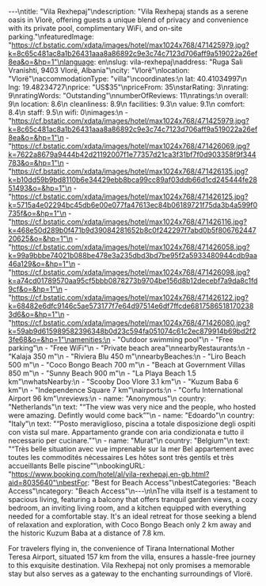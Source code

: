 ---\ntitle: "Vila Rexhepaj"\ndescription: "Vila Rexhepaj stands as a serene oasis in Vlorë, offering guests a unique blend of privacy and convenience with its private pool, complimentary WiFi, and on-site parking."\nfeaturedImage: "https://cf.bstatic.com/xdata/images/hotel/max1024x768/471425979.jpg?k=8c65c481ac8a1b26431aaa8a86892c9e3c74c7123d706aff9a519022a26ef8ea&o=&hp=1"\nlanguage: en\nslug: vila-rexhepaj\naddress: "Ruga Sali Vranishti, 9403 Vlorë, Albania"\ncity: "Vlorë"\nlocation: "Vlorë"\naccommodationType: "villa"\ncoordinates:\n  lat: 40.41034997\n  lng: 19.48234727\nprice: "US$35"\npriceFrom: 35\nstarRating: 3\nrating: 9\nratingWords: "Outstanding"\nnumberOfReviews: 11\nratings:\n  overall: 9\n  location: 8.6\n  cleanliness: 8.9\n  facilities: 9.3\n  value: 9.1\n  comfort: 8.4\n  staff: 9.5\n  wifi: 0\nimages:\n  - "https://cf.bstatic.com/xdata/images/hotel/max1024x768/471425979.jpg?k=8c65c481ac8a1b26431aaa8a86892c9e3c74c7123d706aff9a519022a26ef8ea&o=&hp=1"\n  - "https://cf.bstatic.com/xdata/images/hotel/max1024x768/471426069.jpg?k=7622a8679a9444b42d21192007f1e77357d21ca3f31bf7f0d903358f9f344783&o=&hp=1"\n  - "https://cf.bstatic.com/xdata/images/hotel/max1024x768/471426135.jpg?k=b10dd59b9bd8110b6e34429ebb8bca99cc89af03ddb66d1cd245444fe2851493&o=&hp=1"\n  - "https://cf.bstatic.com/xdata/images/hotel/max1024x768/471426125.jpg?k=5715a4e02294bc45db6e00e077fa47613ec84b06189721f75da3b4a599f0735f&o=&hp=1"\n  - "https://cf.bstatic.com/xdata/images/hotel/max1024x768/471426116.jpg?k=468e50d289b0f471b9d39084281652b8c0f242297f7abd0b5f80676244720625&o=&hp=1"\n  - "https://cf.bstatic.com/xdata/images/hotel/max1024x768/471426058.jpg?k=99a9bbbe74021b088be478e3a235dbd3bd7be95f2a5933480944cdb9aa46a129&o=&hp=1"\n  - "https://cf.bstatic.com/xdata/images/hotel/max1024x768/471426098.jpg?k=a74cd01789570aa95cf5bbb0878273b9704be156d8b12decebf7a9da8c1fd9cf&o=&hp=1"\n  - "https://cf.bstatic.com/xdata/images/hotel/max1024x768/471426122.jpg?k=68482e6dfc9146c5ae573177f7e64d97514e6df7ffcde68175865181702383d6&o=&hp=1"\n  - "https://cf.bstatic.com/xdata/images/hotel/max1024x768/471426080.jpg?k=59ab9d615989582396348b0d23c594fa051074c61c2ec879914b69bd2f23fe68&o=&hp=1"\namenities:\n  - "Outdoor swimming pool"\n  - "Free parking"\n  - "Free WiFi"\n  - "Private beach area"\nnearbyRestaurants:\n  - "Kalaja 350 m"\n  - "Riviera Blu 450 m"\nnearbyBeaches:\n  - "Liro Beach 500 m"\n  - "Coco Bongo Beach 700 m"\n  - "Beach at Government Villas 850 m"\n  - "Sunny Beach 900 m"\n  - "La Playa Beach 1.5 km"\nwhatsNearby:\n  - "Scooby Doo Vlore 3.1 km"\n  - "Kuzum Baba 6 km"\n  - "Independence Square 7 km"\nairports:\n  - "Corfu International Airport 96 km"\nreviews:\n  - name: "Anonymous"\n    country: "Netherlands"\n    text: "“The view was very nice and the people, who hosted were amazing. Defintly would come back”"\n  - name: "Edoardo"\n    country: "Italy"\n    text: "“Posto meraviglioso, piscina a totale disposizione degli ospiti con vista sul mare. Appartamento grande con aria condizionata e tutto il necessario per cucinare.”"\n  - name: "Murat"\n    country: "Belgium"\n    text: "“Très belle situation avec vue imprenable sur la mer Bel appartement avec toutes les commodités nécessaires Les hôtes sont très gentils et très accueillants Belle piscine”"\nbookingURL: "https://www.booking.com/hotel/al/vila-rexhepaj.en-gb.html?aid=8035640"\nbestFor: "Best for Beach Access"\nbestCategories: "Beach Access"\ncategory: "Beach Access"\n---\n\nThe villa itself is a testament to spacious living, featuring a balcony that offers tranquil garden views, a cozy bedroom, an inviting living room, and a kitchen equipped with everything needed for a comfortable stay. It's an ideal retreat for those seeking a blend of relaxation and exploration, with Coco Bongo Beach only 2 km away and the historic Kuzum Baba at a distance of 7.8 km.

For travelers flying in, the convenience of Tirana International Mother Teresa Airport, situated 157 km from the villa, ensures a hassle-free journey to this exquisite destination. Vila Rexhepaj not only promises a memorable stay but also serves as a gateway to the enchanting surroundings of Vlorë.